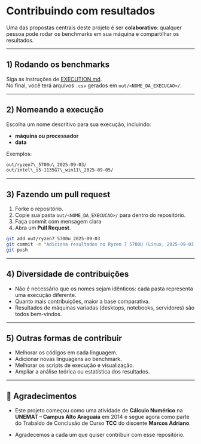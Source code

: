 # Contribuindo com resultados

Uma das propostas centrais deste projeto é ser **colaborativo**: qualquer pessoa pode rodar os benchmarks em sua máquina e compartilhar os resultados.

---

## 1) Rodando os benchmarks

Siga as instruções de [EXECUTION.md](EXECUTION.md).  
No final, você terá arquivos `.csv` gerados em `out/<NOME_DA_EXECUCAO>/`.

---

## 2) Nomeando a execução

Escolha um nome descritivo para sua execução, incluindo:

- **máquina ou processador**
- **data**

Exemplos:

````bash
out/ryzen7\_5700u\_2025-09-03/
out/intel\_i5-1135G7\_win11\_2025-09-05/
````

---

## 3) Fazendo um pull request

1. Forke o repositório.  
2. Copie sua pasta `out/<NOME_DA_EXECUCAO>/` para dentro do repositório.  
3. Faça commit com mensagem clara
4. Abra um **Pull Request**.

```bash
git add out/ryzen7_5700u_2025-09-03
git commit -m "Adiciona resultados no Ryzen 7 5700U (Linux, 2025-09-03)"
git push
````

---

## 4) Diversidade de contribuições

- Não é necessário que os nomes sejam idênticos: cada pasta representa uma execução diferente.
- Quanto mais contribuições, maior a base comparativa.
- Resultados de máquinas variadas (desktops, notebooks, servidores) são todos bem-vindos.

---

## 5) Outras formas de contribuir

- Melhorar os códigos em cada linguagem.
- Adicionar novas linguagens ao benchmark.
- Melhorar os scripts de execução e visualização.
- Ampliar a análise teórica ou estatística dos resultados.

---

## 🙌 Agradecimentos

- Este projeto começou como uma atividade de **Cálculo Numérico** na **UNEMAT – Campus Alto Araguaia** em 2014 e segue agora como parte do Trabaldo de Conclusão de Curso **TCC** do discente **Marcos Adriano**.

- Agradecemos a cada um que quiser contribuir com esse repositório.
